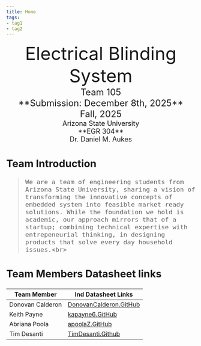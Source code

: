 ```yaml
---
title: Home
tags:
- tag1
- tag2
---
```

<center>
<font size="8">Electrical Blinding System<br>
<font size="5">Team 105<br>
**Submission: December 8th, 2025**<br>
 Fall, 2025<br>
<font size="4">Arizona State University<br>
**EGR 304**<br>
Dr. Daniel M. Aukes<br>
  

</center>

## Team Introduction

>     We are a team of engineering students from Arizona State University, sharing a vision of transforming the innovative concepts of embedded system into feasible market ready solutions. While the foundation we hold is academic, our approach mirrors that of a startup; combining technical expertise with entrepeneurial thinking, in designing products that solve every day household issues.<br>
>



## Team Members Datasheet links

| **Team Member**        |**Ind Datasheet Links** |
| ---------------------- | -----------------------|
| Donovan Calderon               | [DonovanCalderon.GitHub](https://dcalde11.github.io//) |
| Keith Payne                | [kapayne6.GitHub](https://kapayne6.github.io/) |
| Abriana Poola                | [apoolaZ.GitHub](https://apoolaz.github.io) |
| Tim Desanti                | [TimDesanti.Github](https://TimDesanti.github.io) |